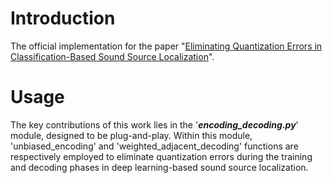 # Introduction
The official implementation for the paper "[Eliminating Quantization Errors in Classification-Based Sound Source Localization](https://www.sciencedirect.com/science/article/pii/S0893608024006038)".

# Usage
The key contributions of this work lies in the '***encoding_decoding.py***' module, designed to be plug-and-play. Within this module, 'unbiased_encoding' and 'weighted_adjacent_decoding' functions are respectively employed to eliminate quantization errors during the training and decoding phases in deep learning-based sound source localization.
